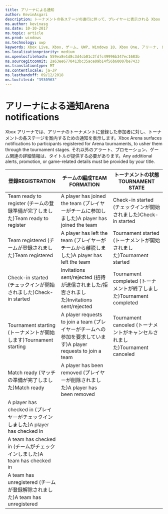 ```yaml
---
title: アリーナによる通知
author: KevinAsgari
description: トーナメントの各ステージの進行に伴って、プレイヤーに表示される Xbox アリーナの通知について説明します。
ms.author: kevinasg
ms.date: 10-10-2017
ms.topic: article
ms.prod: windows
ms.technology: uwp
keywords: Xbox Live, Xbox, ゲーム, UWP, Windows 10, Xbox One, アリーナ, トーナメント, UX
ms.localizationpriority: medium
ms.openlocfilehash: 559ea8e1d8c3d4cb01c2fdfc49996b347ec1683b
ms.sourcegitcommit: 2a63ee6770413bc35ace09b14f56b60007be7433
ms.translationtype: MT
ms.contentlocale: ja-JP
ms.lasthandoff: 09/12/2018
ms.locfileid: "3930963"
---
```

# <a name="arena-notifications"></a><span data-ttu-id="dcab5-104">アリーナによる通知</span><span class="sxs-lookup"><span data-stu-id="dcab5-104">Arena notifications</span></span>

<span data-ttu-id="dcab5-105">Xbox アリーナでは、アリーナのトーナメントに登録した参加者に対し、トーナメントの各ステージを案内するための通知を表示します。</span><span class="sxs-lookup"><span data-stu-id="dcab5-105">Xbox Arena surfaces notifications to participants registered for Arena tournaments, to usher them through the tournament stages.</span></span> <span data-ttu-id="dcab5-106">それ以外のアラート、プロモーション、ゲーム関連の詳細情報は、タイトルが提供する必要があります。</span><span class="sxs-lookup"><span data-stu-id="dcab5-106">Any additional alerts, promotion, or game-related details must be provided by your title.</span></span>

<span data-ttu-id="dcab5-107">登録</span><span class="sxs-lookup"><span data-stu-id="dcab5-107">REGISTRATION</span></span> | <span data-ttu-id="dcab5-108">チームの編成</span><span class="sxs-lookup"><span data-stu-id="dcab5-108">TEAM FORMATION</span></span> | <span data-ttu-id="dcab5-109">トーナメントの状態</span><span class="sxs-lookup"><span data-stu-id="dcab5-109">TOURNAMENT STATE</span></span>
--- | --- | ---
<span data-ttu-id="dcab5-110">Team ready to register (チームの登録準備が完了しました)</span><span class="sxs-lookup"><span data-stu-id="dcab5-110">Team ready to register</span></span> | <span data-ttu-id="dcab5-111">A player has joined the team (プレイヤーがチームに参加しました)</span><span class="sxs-lookup"><span data-stu-id="dcab5-111">A player has joined the team</span></span> | <span data-ttu-id="dcab5-112">Check-in started (チェックインが開始されました)</span><span class="sxs-lookup"><span data-stu-id="dcab5-112">Check-in started</span></span>
<span data-ttu-id="dcab5-113">Team registered (チームが登録されました)</span><span class="sxs-lookup"><span data-stu-id="dcab5-113">Team registered</span></span> | <span data-ttu-id="dcab5-114">A player has left the team (プレイヤーがチームから離脱しました)</span><span class="sxs-lookup"><span data-stu-id="dcab5-114">A player has left the team</span></span> | <span data-ttu-id="dcab5-115">Tournament started (トーナメントが開始されました)</span><span class="sxs-lookup"><span data-stu-id="dcab5-115">Tournament started</span></span>
<span data-ttu-id="dcab5-116">Check-in started (チェックインが開始されました)</span><span class="sxs-lookup"><span data-stu-id="dcab5-116">Check-in started</span></span> | <span data-ttu-id="dcab5-117">Invitations sent/rejected (招待が送信されました/拒否されました)</span><span class="sxs-lookup"><span data-stu-id="dcab5-117">Invitations sent/rejected</span></span> | <span data-ttu-id="dcab5-118">Tournament completed (トーナメントが終了しました)</span><span class="sxs-lookup"><span data-stu-id="dcab5-118">Tournament completed</span></span>
<span data-ttu-id="dcab5-119">Tournament starting (トーナメントが開始します)</span><span class="sxs-lookup"><span data-stu-id="dcab5-119">Tournament starting</span></span> | <span data-ttu-id="dcab5-120">A player requests to join a team (プレイヤーがチームへの参加を要求しています)</span><span class="sxs-lookup"><span data-stu-id="dcab5-120">A player requests to join a team</span></span> | <span data-ttu-id="dcab5-121">Tournament canceled (トーナメントがキャンセルされました)</span><span class="sxs-lookup"><span data-stu-id="dcab5-121">Tournament canceled</span></span>
<span data-ttu-id="dcab5-122">Match ready (マッチの準備が完了しました)</span><span class="sxs-lookup"><span data-stu-id="dcab5-122">Match ready</span></span> | <span data-ttu-id="dcab5-123">A player has been removed (プレイヤーが削除されました)</span><span class="sxs-lookup"><span data-stu-id="dcab5-123">A player has been removed</span></span> |
<span data-ttu-id="dcab5-124">A player has checked in (プレイヤーがチェックインしました)</span><span class="sxs-lookup"><span data-stu-id="dcab5-124">A player has checked in</span></span> | |
<span data-ttu-id="dcab5-125">A team has checked in (チームがチェックインしました)</span><span class="sxs-lookup"><span data-stu-id="dcab5-125">A team has checked in</span></span> | |
<span data-ttu-id="dcab5-126">A team has unregistered (チームが登録解除されました)</span><span class="sxs-lookup"><span data-stu-id="dcab5-126">A team has unregistered</span></span> | |
